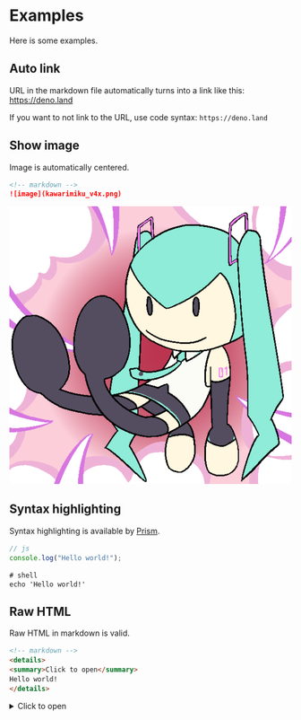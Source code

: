 # Examples

Here is some examples.

## Auto link

URL in the markdown file automatically turns into a link like this:
https://deno.land

If you want to not link to the URL, use code syntax: `https://deno.land`

## Show image

Image is automatically centered.

```markdown
<!-- markdown -->
![image](kawarimiku_v4x.png)
```

![image](kawarimiku_v4x.png)

## Syntax highlighting

Syntax highlighting is available by [Prism](https://prismjs.com/).

```js
// js
console.log("Hello world!");
```

```shell
# shell
echo 'Hello world!'
```

## Raw HTML

Raw HTML in markdown is valid.

```markdown
<!-- markdown -->
<details>
<summary>Click to open</summary>
Hello world!
</details>
```

<details>
<summary>Click to open</summary>
Hello world!
</details>
